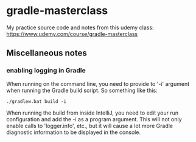 # gradle-masterclass

My practice source code and notes from this udemy class: https://www.udemy.com/course/gradle-masterclass

## Miscellaneous notes

### enabling logging in Gradle

When running on the command line, you need to provide to '-i' argument when running the Gradle build script.
So something like this:

`./gradlew.bat build -i`

When running the build from inside IntelliJ, you need to edit your run configuration and add the -i as a program argument.
This will not only enable calls to 'logger.info', etc., but it will cause a lot more
Gradle diagnostic information to be displayed in the console. 
